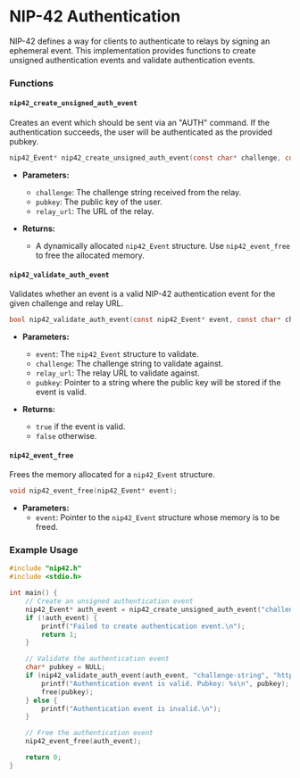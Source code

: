 # NIP-42 Authentication

NIP-42 defines a way for clients to authenticate to relays by signing an ephemeral event. This implementation provides functions to create unsigned authentication events and validate authentication events.

### Functions

#### `nip42_create_unsigned_auth_event`

Creates an event which should be sent via an "AUTH" command. If the authentication succeeds, the user will be authenticated as the provided pubkey.

```c
nip42_Event* nip42_create_unsigned_auth_event(const char* challenge, const char* pubkey, const char* relay_url);
```

- **Parameters:**
  - `challenge`: The challenge string received from the relay.
  - `pubkey`: The public key of the user.
  - `relay_url`: The URL of the relay.

- **Returns:**
  - A dynamically allocated `nip42_Event` structure. Use `nip42_event_free` to free the allocated memory.

#### `nip42_validate_auth_event`

Validates whether an event is a valid NIP-42 authentication event for the given challenge and relay URL.

```c
bool nip42_validate_auth_event(const nip42_Event* event, const char* challenge, const char* relay_url, char** pubkey);
```

- **Parameters:**
  - `event`: The `nip42_Event` structure to validate.
  - `challenge`: The challenge string to validate against.
  - `relay_url`: The relay URL to validate against.
  - `pubkey`: Pointer to a string where the public key will be stored if the event is valid.

- **Returns:**
  - `true` if the event is valid.
  - `false` otherwise.

#### `nip42_event_free`

Frees the memory allocated for a `nip42_Event` structure.

```c
void nip42_event_free(nip42_Event* event);
```

- **Parameters:**
  - `event`: Pointer to the `nip42_Event` structure whose memory is to be freed.

### Example Usage

```c
#include "nip42.h"
#include <stdio.h>

int main() {
    // Create an unsigned authentication event
    nip42_Event* auth_event = nip42_create_unsigned_auth_event("challenge-string", "public-key", "https://relay.example.com");
    if (!auth_event) {
        printf("Failed to create authentication event.\n");
        return 1;
    }

    // Validate the authentication event
    char* pubkey = NULL;
    if (nip42_validate_auth_event(auth_event, "challenge-string", "https://relay.example.com", &pubkey)) {
        printf("Authentication event is valid. Pubkey: %s\n", pubkey);
        free(pubkey);
    } else {
        printf("Authentication event is invalid.\n");
    }

    // Free the authentication event
    nip42_event_free(auth_event);

    return 0;
}
```
